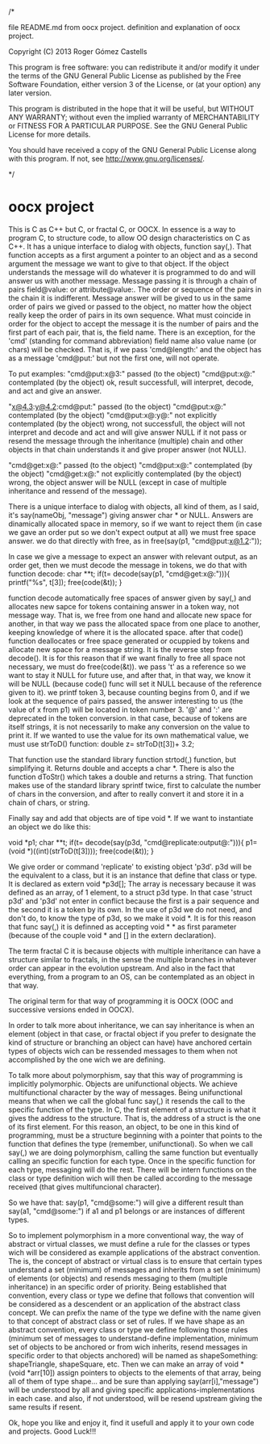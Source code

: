/*

file README.md from oocx project. definition and explanation of oocx project.

Copyright (C) 2013 Roger Gómez Castells

This program is free software: you can redistribute it and/or modify
it under the terms of the GNU General Public License as published by
the Free Software Foundation, either version 3 of the License, or
(at your option) any later version.

This program is distributed in the hope that it will be useful,
but WITHOUT ANY WARRANTY; without even the implied warranty of
MERCHANTABILITY or FITNESS FOR A PARTICULAR PURPOSE. See the
GNU General Public License for more details.

You should have received a copy of the GNU General Public License
along with this program. If not, see <http://www.gnu.org/licenses/>.

*/

oocx project
============
This is C as C++ but C, or fractal C, or OOCX. In essence is a way to program C, to structure code, to allow OO design characteristics on C as C++.
It has a unique interface to dialog with objects, function say(,). That function accepts as a first argument a pointer to an object and as a second argument the message we want to give to that object. If the object understands the message will do whatever it is programmed to do and will answer us with another message. Message passing it is through a chain of pairs field@value: or attribute@value:. The order or sequence of the pairs in the chain it is indifferent. Message answer will be gived to us in the same order of pairs we gived or passed to the object, no matter how the object really keep the order of pairs in its own sequence. What must coincide in order for the object to accept the message it is the number of pairs and the first part of each pair, that is, the field name. There is an exception, for the 'cmd' (standing for command abbreviation) field name also value name (or chars) will be checked. That is, if we pass 'cmd@length:' and the object has as a message 'cmd@put:' but not the first one, will not operate.

To put examples:
  "cmd@put:x@3:" passed (to the object)
  "cmd@put:x@:" contemplated (by the object)
  ok, result successfull, will interpret, decode, and act and give an answer.
  
  "x@4.3:y@4.2:cmd@put:" passed (to the object)
  "cmd@put:x@:" contemplated (by the object)
  "cmd@put:x@:y@:" not explicitly contemplated (by the object)
  wrong, not successfull, the object will not interpret and decode and act and will give answer NULL if it not pass or resend the message through the inheritance (multiple) chain and other objects in that chain understands it and give proper answer (not NULL).
  
  "cmd@get:x@:" passed (to the object)
  "cmd@put:x@:" contemplated (by the object)
  "cmd@get:x@:" not explicitly contemplated (by the object)
  wrong, the object answer will be NULL (except in case of multiple inheritance and ressend of the message).
  
There is a unique interface to dialog with objects, all kind of them, as I said, it's say(nameObj, "message") giving answer char * or NULL.
Answers are dinamically allocated space in memory, so if we want to reject them (in case we gave an order put so we don't expect output at all) we must free space answer. we do that directly with free, as in
  free(say(p1, "cmd@put:x@1.2:"));

In case we give a message to expect an answer with relevant output, as an order get, then we must decode the message in tokens, we do that with function decode:
  char **t;
  if(t= decode(say(p1, "cmd@get:x@:"))){
    printf("%s", t[3]);
    free(code(&t));
  }
  
function decode automatically free spaces of answer given by say(,) and allocates new sapce for tokens containing answer in a token way, not message way. That is, we free from one hand and allocate new space for another, in that way we pass the allocated space from one place to another, keeping knowledge of where it is the allocated space.
after that code() function deallocates or free space generated or ocuppied by tokens and allocate new space for a message string. It is the reverse step from decode(). It is for this reason that if we want finally to free all space not necessary, we must do free(code(&t)). we pass 't' as a reference so we want to stay it NULL for future use, and after that, in that way, we know it will be NULL (because code() func will set it NULL because of the reference given to it).
we printf token 3, because counting begins from 0, and if we look at the sequence of pairs passed, the answer interesting to us (the value of x from p1) will be located in token number 3. '@' and ':' are deprecated in the token conversion.
in that case, because of tokens are itself strings, it is not necessarily to make any conversion on the value to print it. If we wanted to use the value for its own mathematical value, we must use strToD() function:
  double z= strToD(t[3])+ 3.2;
  
That function use the standard library function strtod(,) function, but simplifying it. Returns double and accepts a char *. There is also the function dToStr() which takes a double and returns a string. That function makes use of the standard library sprintf twice, first to calculate the number of chars in the conversion, and after to really convert it and store it in a chain of chars, or string.

Finally say and add that objects are of tipe void *. If we want to instantiate an object we do like this:

  void *p1;
  char **t;
  if(t= decode(say(p3d, "cmd@replicate:output@:"))){
    p1= (void *)((int)(strToD(t[3])));
    free(code(&t));
  }

We give order or command 'replicate' to existing object 'p3d'. p3d will be the equivalent to a class, but it is an instance that define that class or type. It is declared as extern void *p3d[]; The array is necessary because it was defined as an array, of 1 element, to a struct p3d type. In that case 'struct p3d' and 'p3d' not enter in conflict because the first is a pair sequence and the second it is a token by its own. In the use of p3d we do not need, and don't do, to know the type of p3d, so we make it void *. It is for this reason that func say(,) it is definned as accepting void * * as first parameter (because of the couple void * and [] in the extern declaration).

The term fractal C it is because objects with multiple inheritance can have a structure similar to fractals, in the sense the multiple branches in whatever order can appear in the evolution upstream. And also in the fact that everything, from a program to an OS, can be contemplated as an object in that way.

The original term for that way of programming it is  OOCX (OOC and successive versions ended in OOCX).

In order to talk more about inheritance, we can say inheritance is when an element (object in that case, or fractal object if you prefer to designate the kind of structure or branching an object can have) have anchored certain types of objects wich can be ressended messages to them when not accomplished by the one wich we are defining.

To talk more about polymorphism, say that this way of programming is implicitly polymorphic. Objects are unifunctional objects. We achieve multifunctional character by the way of messages. Being unifunctional means that when we call the global func say(,) it resends the call to the specific function of the type. In C, the first element of a structure is what it gives the address to the structure. That is, the address of a struct is the one of its first element. For this reason, an object, to be one in this kind of programming, must be a structure beginning with a pointer that points to the function that defines the type (remember, unifunctional). So when we call say(,) we are doing polymorphism, calling the same function but eventually calling an specific function for each type. Once in the specific function for each type, messaging will do the rest. There will be intern functions on the class or type definition wich will then be called according to the message received (that gives multifuncional character).

So we have that:
  say(p1, "cmd@some:") will give a different result than 
  say(a1, "cmd@some:") if a1 and p1 belongs or are instances of different types.
  
So to implement polymorphism in a more conventional way, the way of abstract or virtual classes, we must define a rule for the classes or types wich will be considered as example applications of the abstract convention. The is, the concept of abstract or virtual class is to ensure that certain types understand a set (minimum) of messages and inherits from a set (minimum) of elements (or objects) and resends messaging to them (multiple inheritance) in an specific order of priority. Being established that convention, every class or type we define that follows that convention will be considered as a descendent or an application of the abstract class concept. We can prefix the name of the type we define with the name given to that concept of abstract class or set of rules. 
If we have shape as an abstract convention, every class or type we define following those rules (minimum set of messages to understand-define implementation, minimum set of objects to be anchored or from wich inherits, resend messages in specific order to that objects anchored) will be named as shapeSomething:
  shapeTriangle, shapeSquare, etc.
Then we can make an array of void * (void *arr[10]) assign pointers to objects to the elements of that array, being all of them of type shape... and be sure than applying say(arr[i],"message") will be understood by all and giving specific applications-implementations in each case. and also, if not understood, will be resend upstream giving the same results if resent.

Ok, hope you like and enjoy it, find it usefull and apply it to your own code and projects. Good Luck!!!
